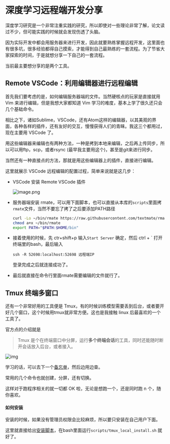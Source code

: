 # 深度学习远程端开发分享

深度学习研究是一个非常注重实践的研究，所以即使对一些理论非常了解，论文读过不少，但可能实践的时候就会发现伤透了头脑。

因为实际开发中都会用服务器来进行开发，因此就要熟练掌握远程开发，这里面也有很多坑，很多经验都得自己摸索，才能得到自己最熟练的一套流程。为了节省大家探索的时间，于是就想分享一下自己的一套流程。

当前最主要想分享的是两个工具。

## Remote VSCode：利用编辑器进行远程编辑

首先我们要考虑的是，如何编辑服务器端的文件。当然硬核点的玩家是直接就用 Vim 来进行编辑，但是我想大家都知道 Vim 学习的难度，基本上学了很久还只会几个基础命令。

相比之下，诸如Sublime，VSCode，还有Atom这样的编辑器，以其美观的界面，各种各样的插件，还有友好的交互，慢慢获得人们的青睐。我这三个都用过，现在主要用 VSCode 了。

用这些编辑器来编辑也有两种方法，一种是拷到本地来编辑，之后再上传同步，所以可以用ftp，scp，或者rsync (最早我主要用这个)，甚至是git来进行同步。

当然还有一种直接点的方法，那就是用这些编辑器上的插件，直接进行编辑。

这里就展示 VSCode 远程编辑的配置过程，简单来说就是这几步：

- VSCode 安装 Remote VSCode 插件

  ![image.png](https://upload-images.jianshu.io/upload_images/4787675-bf86a53fd4fca1e7.png?imageMogr2/auto-orient/strip%7CimageView2/2/w/1240)

- 服务器端安装 rmate，可以用下面脚本，也可以直接从本库的`scripts`里面拷`rmate`文件，当然不要忘了拷了之后要添加PATH路径

  ```bash
  curl -Lo ~/bin/rmate https://raw.githubusercontent.com/textmate/rmate/master/bin/rmate
  chmod a+x ~/bin/rmate
  export PATH="$PATH:$HOME/bin"
  ```

- 接着使用的时候，先 ctr+shift+p 输入`Start Server` 确定，然后 ctrl + ` 打开终端里的bash，最后输入

  ```
  ssh -R 52698:localhost:52698 远程端IP
  ```

  登录完成之后就连接成功了。

- 最后就直接在命令行里面rmate需要编辑的文件就行了。

## Tmux 终端多窗口

还有一个非常好用的工具便是 Tmux，有的时候训练模型需要丢到后台，或者要开好几个窗口，这个时候用tmux就非常方便。这也是我接触 linux 后最喜欢的一个工具了。

官方点的介绍就是

> Tmux 是个在终端窗口中分屏，运行**多个终端会话**的工具，同时还能随时断开会话放入后台，或者接入。

![img](https://upload-images.jianshu.io/upload_images/4787675-7310a85107dbef8c.png?imageMogr2/auto-orient/strip%7CimageView2/2/w/1000/format/webp)

学习的话，可以去下一个[备忘单](https://link.jianshu.com/?t=https%3A%2F%2Fgist.github.com%2FMohamedAlaa%2F2961058)，然后边用边查。

常用的几个命令也就创建，分屏，还有切换。

这样对于跑程序相关的就一切都 OK 啦，无论是想跑一个，还是同时跑 n 个，随你喜欢。

#### 如何安装

安装的时候，如果没有管理员权限会比较麻烦，所以要只安装在自己用户下面。

这里就直接给出[安装脚本](scripts/tmux_local_install.sh)，在bash里面运行`scripts/tmux_local_install.sh` 就好了。